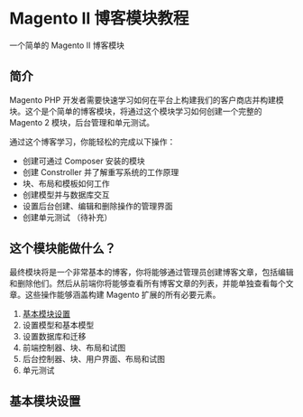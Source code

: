 # Magento II 博客模块教程
一个简单的 Magento II 博客模块
## 简介
Magento PHP 开发者需要快速学习如何在平台上构建我们的客户商店并构建模块。这个是个简单的博客模块，将通过这个模块学习如何创建一个完整的 Magento 2 模块，后台管理和单元测试。

通过这个博客学习，你能轻松的完成以下操作：

- 创建可通过 Composer 安装的模块
- 创建 Constroller 并了解重写系统的工作原理
- 块、布局和模板如何工作
- 创建模型并与数据库交互
- 设置后台创建、编辑和删除操作的管理界面
- 创建单元测试 （待补充）

## 这个模块能做什么？

最终模块将是一个非常基本的博客，你将能够通过管理员创建博客文章，包括编辑和删除他们。然后从前端你将能够查看所有博客文章的列表，并能单独查看每个文章。这些操作能够涵盖构建 Magento 扩展的所有必要元素。

1. [基本模块设置](#基本模块设置)
2. 设置模型和基本模型
3. 设置数据库和迁移
4. 前端控制器、块、布局和试图
5. 后台控制器、块、用户界面、布局和试图
6. 单元测试


## 基本模块设置

